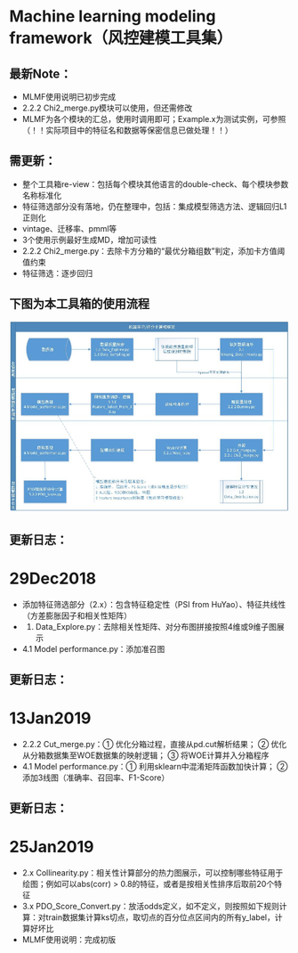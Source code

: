 ﻿# Machine learning modeling framework（风控建模工具集）

## 最新Note：
* MLMF使用说明已初步完成
* 2.2.2 Chi2_merge.py模块可以使用，但还需修改
* MLMF为各个模块的汇总，使用时调用即可；Example.x为测试实例，可参照（！！实际项目中的特征名和数据等保密信息已做处理！！）

## 需更新：
* 整个工具箱re-view：包括每个模块其他语言的double-check、每个模块参数名称标准化
* 特征筛选部分没有落地，仍在整理中，包括：集成模型筛选方法、逻辑回归L1正则化
* vintage、迁移率、pmml等
* 3个使用示例最好生成MD，增加可读性
* 2.2.2 Chi2_merge.py：去除卡方分箱的“最优分箱组数”判定，添加卡方值阈值约束
* 特征筛选：逐步回归

## 下图为本工具箱的使用流程
![Process](https://github.com/tigflanker/Python/blob/master/Machine%20learning%20modeling%20framework/process.jpg)

## 更新日志：
# 29Dec2018
* 添加特征筛选部分（2.x）：包含特征稳定性（PSI from HuYao）、特征共线性（方差膨胀因子和相关性矩阵）
* 1. Data_Explore.py：去除相关性矩阵、对分布图拼接按照4维或9维子图展示 
* 4.1 Model performance.py：添加准召图

## 更新日志：
# 13Jan2019
* 2.2.2 Cut_merge.py：① 优化分箱过程，直接从pd.cut解析结果； ② 优化从分箱数据集至WOE数据集的映射逻辑； ③ 将WOE计算并入分箱程序
* 4.1 Model performance.py：① 利用sklearn中混淆矩阵函数加快计算； ② 添加3线图（准确率、召回率、F1-Score）

## 更新日志：
# 25Jan2019
* 2.x Collinearity.py：相关性计算部分的热力图展示，可以控制哪些特征用于绘图；例如可以abs(corr) > 0.8的特征，或者是按相关性排序后取前20个特征
* 3.x PDO_Score_Convert.py：放活odds定义，如不定义，则按照如下规则计算：对train数据集计算ks切点，取切点的百分位点区间内的所有y_label，计算好坏比
* MLMF使用说明：完成初版
